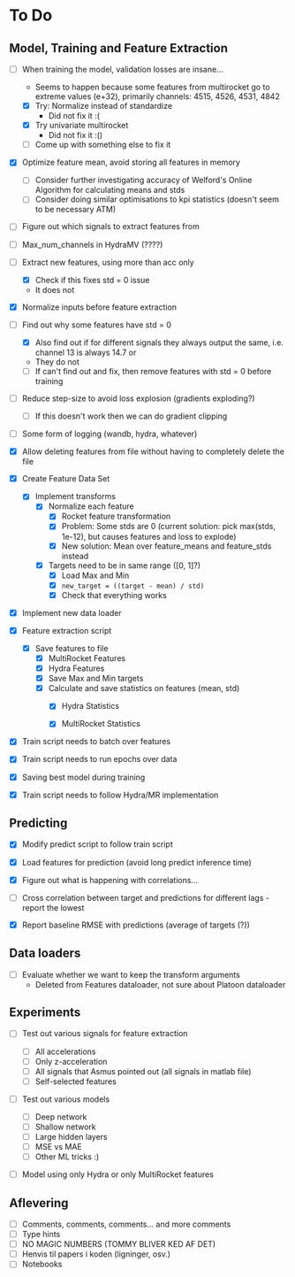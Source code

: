 # To Do

## Model, Training and Feature Extraction
- [ ] When training the model, validation losses are insane...
  - Seems to happen because some features from multirocket go to extreme values (e+32), primarily channels: 4515, 4526, 4531, 4842
  - [x] Try: Normalize instead of standardize
    - Did not fix it :(
  - [x] Try univariate multirocket
    - Did not fix it :()
  - [ ] Come up with something else to fix it
- [X] Optimize feature mean, avoid storing all features in memory
  - [ ] Consider further investigating accuracy of Welford's Online Algorithm for calculating means and stds 
  - [ ] Consider doing similar optimisations to kpi statistics (doesn't seem to be necessary ATM)
- [ ] Figure out which signals to extract features from
- [ ] Max_num_channels in HydraMV (????)
- [ ] Extract new features, using more than acc only
  - [x] Check if this fixes std = 0 issue
  - It does not
- [X] Normalize inputs before feature extraction
- [ ] Find out why some features have std = 0
  - [x] Also find out if for different signals they always output the same, i.e. channel 13 is always 14.7 or 
  - They do not
  - [ ] If can't find out and fix, then remove features with std = 0 before training
- [ ] Reduce step-size to avoid loss explosion (gradients exploding?)
  - [ ] If this doesn't work then we can do gradient clipping
- [ ] Some form of logging (wandb, hydra, whatever)
- [X] Allow deleting features from file without having to completely delete the file
- [X] Create Feature Data Set
  - [x] Implement transforms
    - [x] Normalize each feature
      - [x] Rocket feature transformation
      - [X] Problem: Some stds are 0 (current solution: pick max(stds, 1e-12), but causes features and loss to explode)
      - [x] New solution: Mean over feature_means and feature_stds instead
    - [x] Targets need to be in same range ([0, 1]?)
      - [x] Load Max and Min
      - [x] ```new_target = ((target - mean) / std)```
      - [x] Check that everything works
- [X] Implement new data loader
- [x] Feature extraction script
  - [x] Save features to file
    - [x] MultiRocket Features
    - [x] Hydra Features
    - [x] Save Max and Min targets
    - [x] Calculate and save statistics on features (mean, std)
      - [x] Hydra Statistics
      - [x] MultiRocket Statistics

 
- [x] Train script needs to batch over features
- [x] Train script needs to run epochs over data
- [x] Saving best model during training
- [x] Train script needs to follow Hydra/MR implementation

  
## Predicting
- [x] Modify predict script to follow train script
- [x] Load features for prediction (avoid long predict inference time)
- [x] Figure out what is happening with correlations...
- [ ] Cross correlation between target and predictions for different lags - report the lowest
- [X] Report baseline RMSE with predictions (average of targets (?))


## Data loaders
- [ ] Evaluate whether we want to keep the transform arguments
  - Deleted from Features dataloader, not sure about Platoon dataloader


## Experiments
- [ ] Test out various signals for feature extraction
  - [ ] All accelerations
  - [ ] Only z-acceleration
  - [ ] All signals that Asmus pointed out (all signals in matlab file)
  - [ ] Self-selected features
- [ ] Test out various models
  - [ ] Deep network
  - [ ] Shallow network
  - [ ] Large hidden layers
  - [ ] MSE vs MAE
  - [ ] Other ML tricks :)
- [ ] Model using only Hydra or only MultiRocket features


## Aflevering
- [ ] Comments, comments, comments... and more comments
- [ ] Type hints
- [ ] NO MAGIC NUMBERS (TOMMY BLIVER KED AF DET)
- [ ] Henvis til papers i koden (ligninger, osv.)
- [ ] Notebooks
